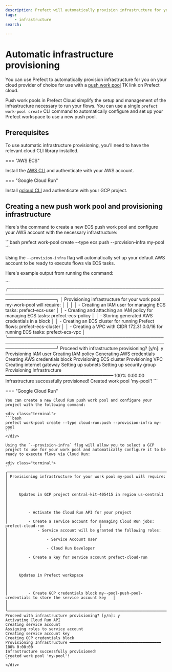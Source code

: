 ```yaml
---
description: Prefect will automatically provision infrastructure for you on your cloud provider with a push work pool 
tags:
    - infrastructure
search:
  
---
```


# Automatic infrastructure provisioning

You can use Prefect to automatically provision infrastructure for you on your cloud provider of choice for use with a [push work pool]() TK link on Prefect cloud.

Push work pools in Prefect Cloud simplify the setup and management of the infrastructure necessary to run your flows.
You can use a single `prefect work-pool create` CLI command to automatically configure and set up your Prefect workspace to use a new push pool.

## Prerequisites

To use automatic infrastructure provisioning, you'll need to have the relevant cloud CLI library installed.

=== "AWS ECS"

Install the [AWS CLI](https://docs.aws.amazon.com/cli/latest/userguide/getting-started-install.html) and authenticate with your AWS account.

=== "Google Cloud Run"

Install [gcloud CLI](https://cloud.google.com/sdk/docs/install) and authenticate with your GCP project.

## Creating a new push work pool and provisioning infrastructure

Here's the command to create a new ECS push work pool and configure your AWS account with the necessary infrastructure:

<div class="terminal">
```bash
prefect work-pool create --type ecs:push --provision-infra my-pool
```
</div>

Using the `--provision-infra` flag will automatically set up your default AWS account to be ready to execute flows via ECS tasks.

Here's example output from running the command:

<div class="terminal">
```
╭───────────────────────────────────────────────────────────────────────────────────────────────────────────────────╮
│ Provisioning infrastructure for your work pool my-work-pool will require:                                         │
│                                                                                                                   │
│          - Creating an IAM user for managing ECS tasks: prefect-ecs-user                                          │
│          - Creating and attaching an IAM policy for managing ECS tasks: prefect-ecs-policy                        │
│          - Storing generated AWS credentials in a block                                                           │
│          - Creating an ECS cluster for running Prefect flows: prefect-ecs-cluster                                 │
│          - Creating a VPC with CIDR 172.31.0.0/16 for running ECS tasks: prefect-ecs-vpc                          │
╰───────────────────────────────────────────────────────────────────────────────────────────────────────────────────╯
Proceed with infrastructure provisioning? [y/n]: y
Provisioning IAM user
Creating IAM policy
Generating AWS credentials
Creating AWS credentials block
Provisioning ECS cluster
Provisioning VPC
Creating internet gateway
Setting up subnets
Setting up security group
Provisioning Infrastructure ━━━━━━━━━━━━━━━━━━━━━━━━━━━━━━━━━━━━━━━━ 100% 0:00:00
Infrastructure successfully provisioned!
Created work pool 'my-pool'!
```
<div class="terminal">

=== "Google Cloud Run"

    You can create a new Cloud Run push work pool and configure your project with the following command:

    <div class="terminal">
    ```bash
    prefect work-pool create --type cloud-run:push --provision-infra my-pool 
    ```
    </div>

    Using the `--provision-infra` flag will allow you to select a GCP project to use for your work pool and automatically configure it to be ready to execute flows via Cloud Run:

    <div class="terminal">
    ```
    ╭──────────────────────────────────────────────────────────────────────────────────────────────────────────╮
    │ Provisioning infrastructure for your work pool my-pool will require:                                     │
    │                                                                                                          │
    │     Updates in GCP project central-kit-405415 in region us-central1                                      │
    │                                                                                                          │
    │         - Activate the Cloud Run API for your project                                                    │
    │         - Create a service account for managing Cloud Run jobs: prefect-cloud-run                        │
    │             - Service account will be granted the following roles:                                       │
    │                 - Service Account User                                                                   │
    │                 - Cloud Run Developer                                                                    │
    │         - Create a key for service account prefect-cloud-run                                             │
    │                                                                                                          │
    │     Updates in Prefect workspace                                                                         │
    │                                                                                                          │
    │         - Create GCP credentials block my--pool-push-pool-credentials to store the service account key   │
    │                                                                                                          │
    ╰──────────────────────────────────────────────────────────────────────────────────────────────────────────╯
    Proceed with infrastructure provisioning? [y/n]: y
    Activating Cloud Run API
    Creating service account
    Assigning roles to service account
    Creating service account key
    Creating GCP credentials block
    Provisioning Infrastructure ━━━━━━━━━━━━━━━━━━━━━━━━━━━━━━━━━━━━━━━━ 100% 0:00:00
    Infrastructure successfully provisioned!
    Created work pool 'my-pool'!
    ```
    </div>
